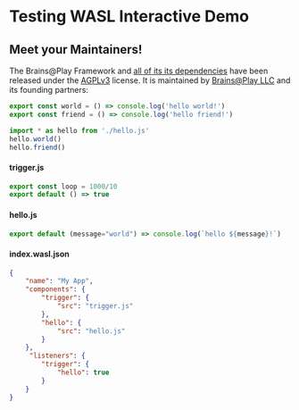 # Testing WASL Interactive Demo

## Meet your Maintainers!
The Brains@Play Framework and [all of its its dependencies](./repos/index.md) have been released under the [AGPLv3](https://www.gnu.org/licenses/agpl-3.0.en.html) license. It is maintained by [Brains@Play LLC](https://brainsatplay.com) and its founding partners:

```javascript
export const world = () => console.log('hello world!')
export const friend = () => console.log('hello friend!')
```

```javascript
import * as hello from './hello.js'
hello.world()
hello.friend()
```

#### trigger.js
```javascript
export const loop = 1000/10
export default () => true
```

#### hello.js
```javascript
export default (message="world") => console.log(`hello ${message}!`)
```

#### index.wasl.json
```json
{
    "name": "My App",
    "components": {
        "trigger": {
            "src": "trigger.js"
        },
        "hello": {
            "src": "hello.js"
        }
    },
     "listeners": {
        "trigger": {
            "hello": true
        }
    }
}
```
